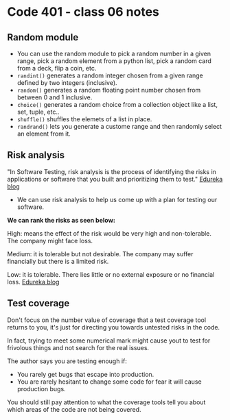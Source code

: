 # Code 401 - class 06 notes

## Random module

- You can use the random module to pick a random number in a given range, pick a random element from a python list, pick a random card from a deck, flip a coin, etc.
- `randint()` generates a random integer chosen from a given range defined by two integers (inclusive).
- `random()` generates a random floating point number chosen from between 0 and 1 inclusive.
- `choice()` generates a random choice from a collection object like a list, set, tuple, etc..
- `shuffle()` shuffles the elemets of a list in place.
- `randrand()` lets you generate a custome range and then randomly select an element from it.

## Risk analysis

"In Software Testing, risk analysis is the process of identifying the risks in applications or software that you built and prioritizing them to test." [Edureka blog](https://www.edureka.co/blog/risk-analysis-in-software-testing/)

- We can use risk analysis to help us come up with a plan for testing our software.

**We can rank the risks as seen below:**

High: means the effect of the risk would be very high and non-tolerable. The company might face loss.

Medium: it is tolerable but not desirable. The company may suffer financially but there is a limited risk.

Low: it is tolerable. There lies little or no external exposure or no financial loss.  [Edureka blog](https://www.edureka.co/blog/risk-analysis-in-software-testing/)


## Test coverage

Don't focus on the number value of coverage that a test coverage tool returns to you, it's just for directing you towards untested risks in the code.

In fact, trying to meet some numerical mark might cause yout to test for frivolous things and not search for the real issues.

The author says you are testing enough if:

- You rarely get bugs that escape into production.
- You are rarely hesitant to change some code for fear it will cause production bugs.

You should still pay attention to what the coverage tools tell you about which areas of the code are not being covered.
